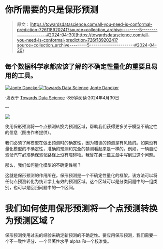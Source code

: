 # 你所需要的只是保形预测

> 原文：[https://towardsdatascience.com/all-you-need-is-conformal-prediction-726f18920241?source=collection_archive---------5-----------------------#2024-04-30](https://towardsdatascience.com/all-you-need-is-conformal-prediction-726f18920241?source=collection_archive---------5-----------------------#2024-04-30)

## 每个数据科学家都应该了解的不确定性量化的重要且易用的工具。

[](https://medium.com/@jodancker?source=post_page---byline--726f18920241--------------------------------)[![Jonte Dancker](../Images/29e37a1a1cabc15cfb90a860b2931f03.png)](https://medium.com/@jodancker?source=post_page---byline--726f18920241--------------------------------)[](https://towardsdatascience.com/?source=post_page---byline--726f18920241--------------------------------)[![Towards Data Science](../Images/a6ff2676ffcc0c7aad8aaf1d79379785.png)](https://towardsdatascience.com/?source=post_page---byline--726f18920241--------------------------------) [Jonte Dancker](https://medium.com/@jodancker?source=post_page---byline--726f18920241--------------------------------)

·发表于 [Towards Data Science](https://towardsdatascience.com/?source=post_page---byline--726f18920241--------------------------------) ·8分钟阅读·2024年4月30日

--

![](../Images/cd8bf733eeeaa7359a75d3791dbf0047.png)

使用保形预测将一个点预测转换为预测区域，帮助我们获得更多关于模型不确定性的信息（图由作者提供）。

我们必须了解模型在做出预测时的确定性，因为错误的预测是有风险的。如果没有量化模型的不确定性，准确的预测和完全的猜测看起来是一样的。例如，一辆自动驾驶汽车必须确保驾驶路径上没有障碍物。我曾在[另一篇文章](/uncertainty-quantification-and-why-you-should-care-3f8a651f1956)中写到过这个问题。

那么，我们如何量化模型的不确定性呢？

这就是保形预测的作用所在。保形预测是一个不确定性量化的框架。该方法可以将任何点预测转化为统计学上有效的预测区域。这个区域可以是分类问题中的一组类别，也可以是回归问题中的一个区间。

# **我们如何使用保形预测将一个点预测转换为预测区域？**

保形预测使用过去的经验来确定新预测的不确定性。要应用保形预测，我们需要一个不一致性评分、一个显著性水平 alpha 和一个校准集。
